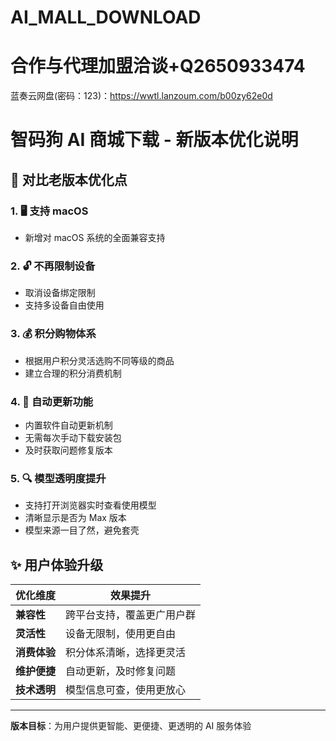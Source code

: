 # AI_MALL_DOWNLOAD
# 合作与代理加盟洽谈+Q2650933474
蓝奏云网盘(密码：123)：https://wwtl.lanzoum.com/b00zy62e0d

# 智码狗 AI 商城下载 - 新版本优化说明

## 🎯 对比老版本优化点

### 1. 🖥️ 支持 macOS
- 新增对 macOS 系统的全面兼容支持

### 2. 🔓 不再限制设备
- 取消设备绑定限制
- 支持多设备自由使用

### 3. 💰 积分购物体系
- 根据用户积分灵活选购不同等级的商品
- 建立合理的积分消费机制

### 4. 🔄 自动更新功能
- 内置软件自动更新机制
- 无需每次手动下载安装包
- 及时获取问题修复版本

### 5. 🔍 模型透明度提升
- 支持打开浏览器实时查看使用模型
- 清晰显示是否为 Max 版本
- 模型来源一目了然，避免套壳

## ✨ 用户体验升级

| 优化维度 | 效果提升 |
|---------|---------|
| **兼容性** | 跨平台支持，覆盖更广用户群 |
| **灵活性** | 设备无限制，使用更自由 |
| **消费体验** | 积分体系清晰，选择更灵活 |
| **维护便捷** | 自动更新，及时修复问题 |
| **技术透明** | 模型信息可查，使用更放心 |

---

**版本目标**：为用户提供更智能、更便捷、更透明的 AI 服务体验
